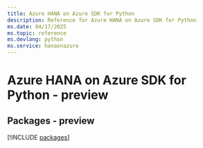 ```yaml
---
title: Azure HANA on Azure SDK for Python
description: Reference for Azure HANA on Azure SDK for Python
ms.date: 04/17/2025
ms.topic: reference
ms.devlang: python
ms.service: hanaonazure
---
```

# Azure HANA on Azure SDK for Python - preview
## Packages - preview
[!INCLUDE [packages](hana-on-azure-index.md)]